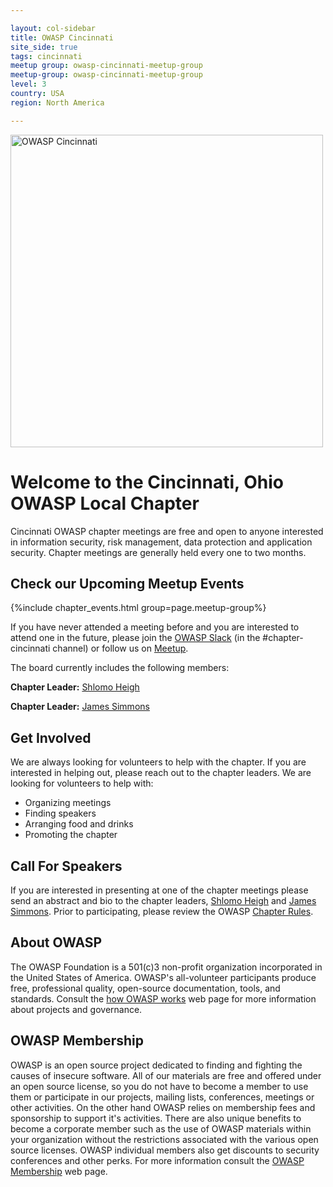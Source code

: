 ```yaml
---

layout: col-sidebar
title: OWASP Cincinnati
site_side: true
tags: cincinnati
meetup group: owasp-cincinnati-meetup-group
meetup-group: owasp-cincinnati-meetup-group
level: 3
country: USA
region: North America

---
```

<!-- rebuild -->

<img src="assets/images/logos/OWASP_CINCINNATI_BANNER.png" alt="OWASP Cincinnati" width="500"/>

# Welcome to the Cincinnati, Ohio OWASP Local Chapter

Cincinnati OWASP chapter meetings are free and open to anyone interested in
information security, risk management, data protection and application security.
Chapter meetings are generally held every one to two months.

## Check our Upcoming Meetup Events

{%include chapter_events.html group=page.meetup-group%}

If you have never attended a meeting before and you are interested to attend one
in the future, please join the [OWASP Slack](https://owasp.org/slack/invite)
(in the #chapter-cincinnati channel) or follow us on
[Meetup](https://www.meetup.com/owasp-cincinnati-meetup-group/).

The board currently includes the following members:

**Chapter Leader:** [Shlomo Heigh](mailto:shlomo.heigh@owasp.org)

**Chapter Leader:** [James Simmons](mailto:j.simmons@owasp.org)

## Get Involved

We are always looking for volunteers to help with the chapter. If you are
interested in helping out, please reach out to the chapter leaders. We are
looking for volunteers to help with:

- Organizing meetings
- Finding speakers
- Arranging food and drinks
- Promoting the chapter

## Call For Speakers

If you are interested in presenting at one of the chapter meetings
please send an abstract and bio to the
chapter leaders, [Shlomo Heigh](mailto:shlomo.heigh@owasp.org) and [James Simmons](mailto:j.simmons@owasp.org).
Prior to participating, please review the OWASP [Chapter Rules](https://owasp.org/www-policy/operational/chapters).

## About OWASP

The OWASP Foundation is a 501(c)3 non-profit organization incorporated
in the United States of America. OWASP's all-volunteer participants
produce free, professional quality, open-source documentation, tools,
and standards. Consult the [how OWASP
works](https://www.owasp.org/index.php/How_OWASP_Works) web page for
more information about projects and governance.

## OWASP Membership

OWASP is an open source project dedicated to finding and fighting the causes of
insecure software. All of our materials are free and offered under an open
source license, so you do not have to become a member to use them or participate
in our projects, mailing lists, conferences, meetings or other activities. On
the other hand OWASP relies on membership fees and sponsorship to support it's
activities. There are also unique benefits to become a corporate member such as
the use of OWASP materials within your organization without the restrictions
associated with the various open source licenses. OWASP individual members also
get discounts to security conferences and other perks. For more information
consult the [OWASP Membership](https://www.owasp.org/index.php/Membership) web
page.
